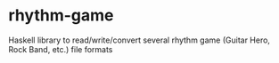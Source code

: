 rhythm-game
===========

Haskell library to read/write/convert several rhythm game (Guitar Hero, Rock Band, etc.) file formats
